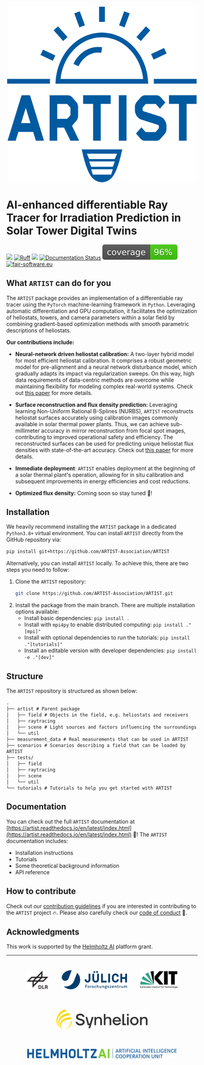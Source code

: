 <p align="center">
<img src="logos/artist_logo.svg" alt="logo" width="500"/>
</p>

# AI-enhanced differentiable Ray Tracer for Irradiation Prediction in Solar Tower Digital Twins

[![](https://img.shields.io/badge/Python-3.8+-blue.svg)](https://www.python.org/downloads/)
[![Ruff](https://img.shields.io/endpoint?url=https://raw.githubusercontent.com/astral-sh/ruff/main/assets/badge/v2.json)](https://github.com/astral-sh/ruff)
[![](https://img.shields.io/badge/Contact-artist%40lists.kit.edu-blue?label=Contact)](artist@lists.kit.edu)
[![Documentation Status](https://readthedocs.org/projects/artist/badge/?version=latest)](https://artist.readthedocs.io/en/latest/?badge=latest)
![](./coverage.svg)
[![fair-software.eu](https://img.shields.io/badge/fair--software.eu-%E2%97%8F%20%20%E2%97%8F%20%20%E2%97%8B%20%20%E2%97%8B%20%20%E2%97%8B-orange)](https://fair-software.eu)


## What ``ARTIST`` can do for you

The ``ARTIST`` package provides an implementation of a differentiable ray tracer using the `PyTorch` machine-learning
framework in `Python`. Leveraging automatic differentiation and GPU computation, it facilitates the optimization of
heliostats, towers, and camera parameters within a solar field by combining gradient-based optimization methods with
smooth parametric descriptions of heliostats.

**Our contributions include:**

- **Neural-network driven heliostat calibration:** A two-layer hybrid model for most efficient heliostat calibration.
  It comprises a robust geometric model for pre-alignment and a neural network disturbance model, which gradually adapts
  its impact via regularization sweeps. On this way, high data requirements of data-centric methods are overcome while maintaining flexibility for modeling complex real-world systems.
  Check out [this paper](https://doi.org/10.1016/j.solener.2023.111962) for more details.

- **Surface reconstruction and flux density prediction:** Leveraging learning Non-Uniform Rational B-Splines (NURBS),
  `ARTIST` reconstructs heliostat surfaces accurately using calibration images commonly available in solar thermal power plants.
  Thus, we can achieve sub-millimeter accuracy in mirror reconstruction from focal spot images, contributing to improved
  operational safety and efficiency. The reconstructed surfaces can be used for predicting unique heliostat flux densities
  with state-of-the-art accuracy. Check out [this paper](https://doi.org/10.21203/rs.3.rs-2554998/v1) for more details.

- **Immediate deployment**: `ARTIST` enables deployment at the beginning of a solar thermal plant's operation,
  allowing for in situ calibration and subsequent improvements in energy efficiencies and cost reductions.

- **Optimized flux density:** Coming soon so stay tuned :rocket:!


## Installation
We heavily recommend installing the `ARTIST` package in a dedicated `Python3.8+` virtual environment. You can
install ``ARTIST`` directly from the GitHub repository via:
```bash
pip install git+https://github.com/ARTIST-Association/ARTIST
```
Alternatively, you can install ``ARTIST`` locally. To achieve this, there are two steps you need to follow:
1. Clone the `ARTIST` repository:
   ```bash
   git clone https://github.com/ARTIST-Association/ARTIST.git
   ```
2. Install the package from the main branch. There are multiple installation options available:
   - Install basic dependencies: ``pip install .``
   - Install with ``mpi4py`` to enable distributed computing: ``pip install ."[mpi]"``
   - Install with optional dependencies to run the tutorials:  ``pip install ."[tutorials]"``
   - Install an editable version with developer dependencies: ``pip install -e ."[dev]"``

## Structure
The ``ARTIST`` repository is structured as shown below:
```
.
├── artist # Parent package
│   ├── field # Objects in the field, e.g. heliostats and receivers
│   ├── raytracing
│   ├── scene # Light sources and factors influencing the surroundings
│   └── util
├── measurement_data # Real measurements that can be used in ARTIST
├── scenarios # Scenarios describing a field that can be loaded by ARTIST
├── tests/
│   ├── field
│   ├── raytracing
│   ├── scene
│   └── util
└── tutorials # Tutorials to help you get started with ARTIST
```

## Documentation
You can check out the full ``ARTIST`` documentation at [https://artist.readthedocs.io/en/latest/index.html](https://artist.readthedocs.io/en/latest/index.html) :rocket:!
The ``ARTIST`` documentation includes:
- Installation instructions
- Tutorials
- Some theoretical background information
- API reference

## How to contribute
Check out our [contribution guidelines](CONTRIBUTING.md) if you are interested in contributing to the `ARTIST` project :fire:.
Please also carefully check our [code of conduct](CODE_OF_CONDUCT.md) :blue_heart:.

## Acknowledgments
This work is supported by the [Helmholtz AI](https://www.helmholtz.ai/) platform grant.

-----------
<div align="center">
  <a href="https://www.dlr.de/EN/Home/home_node.html"><img src="./logos/logo_dlr.svg" height="50px" hspace="3%" vspace="25px"></a>
  <a href="https://www.fz-juelich.de/portal/EN/Home/home_node.html"><img src="./logos/logo_fzj.svg" height="50px" hspace="3%" vspace="25px"></a>
  <a href="http://www.kit.edu/english/index.php"><img src="./logos/logo_kit.svg" height="50px" hspace="3%" vspace="25px"></a>
  <a href="https://synhelion.com/"><img src="./logos/logo_synhelion.svg" height="50px" hspace="3%" vspace="25px"></a>
</div>

<div align="center">
<a href="https://www.helmholtz.ai/"><img src="./logos/logo_hai.svg" height="25px" hspace="3%" vspace="25px"></a>
</div>
